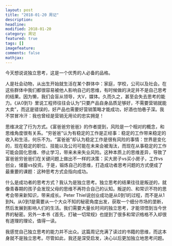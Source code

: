 ```yaml
---
layout: post
title: "2018-01-20 周记"
description: 
headline: 
modified: 2018-01-20
category: 周记
featured: true
tags: []
imagefeature: 
comments: false
mathjax: 
---
```


今天想说说独立思考，这是一个优秀的人必备的品格。

人是社会动物，从出生开始就生活在某个群体中：家庭，学校，公司以及社会。在这些群体中我们都很容易被他人影响自己的思维，有时候做的决定并不是自己思考的结果。因为懒，我们会盲从领导，大V，媒体。久而久之，甚至会失去思考的能力。《从0到1》里说工程师往往会认为“只要产品自身品质足够好，不需要营销就能大卖”，而这是错误的，好产品也需要好营销策略才能成功，好酒也怕巷子深。我不禁冒冷汗：我也曾经是营销无用论的忠实拥趸！

思维决定了行为方式。《富爸爸穷爸爸》的作者提到，风险是一个相对的概念，和思维角度很有关系。“穷爸爸”认为有稳定的工作是正经事：稳定的工作带来稳定的收入和生活，何乐不为。“富爸爸”却认为稳定工作是很有风险的事情：世界是变化的，现在稳定的职位、技能以及公司可能在未来会被淘汰，而现在从事稳定的工作可能会固化思维、停止学习，带来未来失业风险。这种本质上的思维差异，导致了富爸爸穷爸爸们在关键问题上做出不一样的决策：买大房子vs买小房子，工作vs创业，储蓄vs投资。于是，锻炼自己的思维，打造成功者思考问题的方式便成了最重要的课题：这种思考方式会指向成功。

什么是成功者的思考方式？我认为是独立思考。独立思考的结果往往是叛逆的，就像青春期的孩子会发现父母的思维不再符合自己的认知。叛逆的、和常识不符的思考会带来新知识，带来成长。Peter Thiel说创业成功是从0到1的过程，而不是从1到N。从0到1是需要从一个大众不知的秘密角度出发，获取一个细分市场的垄断，然后发展到影响人们的生活。我们需要大量长时间的独立思考，才能领悟到当今世界的秘密。另外一本书《首先，打破一切常规》也提到了很多和常识格格不入却很有道理的理论，值得一读。

我感觉自己独立思考的能力并不出众。这篇周记充满了读过的书籍的思维，而这本身就不是独立思考。尽管如此，我还是深受启发，决心以后更加独立地思考问题。





















